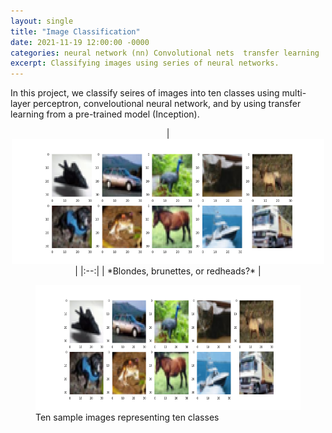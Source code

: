 ```yaml
---
layout: single
title: "Image Classification"
date: 2021-11-19 12:00:00 -0000
categories: neural network (nn) Convolutional nets  transfer learning  
excerpt: Classifying images using series of neural networks. 
---
```


In this project, we classify seires of images into ten classes using multi-layer perceptron, conveloutional neural network, and by using transfer learning from a pre-trained model (Inception). 

<!-- <img src="/assets/images/oscillating_front.gif"  width="700px" height="150" > -->

<!-- <img src="/assets/images/blogs/ten_classes.png" width="700px" height="150"> -->

<p align="center">
 | <img src="/assets/images/blogs/ten_classes.png" width="500px" height="200"> |
 |:--:|
 | *Blondes, brunettes, or redheads?* |
 </p>
 
 
 <figure class="image">
  <img src="/assets/images/blogs/ten_classes.png" width="500px" height="200" alt="Photo of a lighthouse.">
  <figcaption>Ten sample images representing ten classes</figcaption>
</figure>


<!-- | <p align="center"><img src="/assets/images/blogs/ten_classes.png" width="500px" height="200"></p> |
|:--:|
| *Blondes, brunettes, or redheads?* |
 -->

<!-- | ![Ten sample images representing ten classes?](/assets/images/blogs/ten_classes.png ) |
|:--:|
| *Blondes, brunettes, or redheads?* |
 -->
